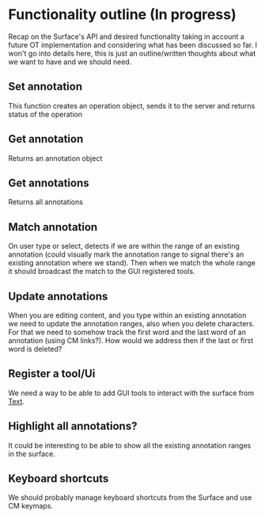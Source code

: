 # Functionality outline (In progress)

Recap on the Surface's API and desired functionality taking in account a future OT implementation and considering what has been discussed so far. I won't go into details here, this is just an outline/written thoughts about what we want to have and we should need.

## Set annotation
This function creates an operation object, sends it to the server and returns status of the operation

## Get annotation
Returns an annotation object

## Get annotations
Returns all annotations

## Match annotation
On user type or select, detects if we are within the range of an existing annotation (could visually mark the annotation range to signal there's an existing annotation where we stand).
Then when we match the whole range it should broadcast the match to the GUI registered tools.

## Update annotations
When you are editing content, and you type within an existing annotation we need to update the annotation ranges, also when you delete characters. For that we need to somehow track the first word and the last word of an annotation (using CM links?). How would we address then if the last or first word is deleted?
	
## Register a tool/Ui
We need a way to be able to add GUI tools to interact with the surface from [Text](https://github.com/substance/text).

## Highlight all annotations?
It could be interesting to be able to show all the existing annotation ranges in the surface.

## Keyboard shortcuts
We should probably manage keyboard shortcuts from the Surface and use CM keymaps.